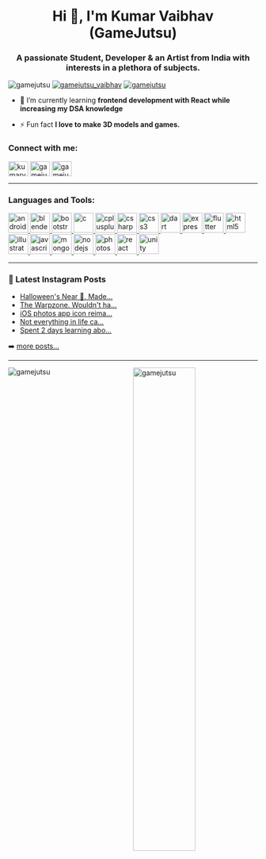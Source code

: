 <h1 align="center">Hi 👋, I'm Kumar Vaibhav (GameJutsu)</h1>
<h3 align="center">A passionate Student, Developer & an Artist from India with interests in a plethora of subjects.</h3>

<p align="left"> <img src="https://komarev.com/ghpvc/?username=gamejutsu&label=Profile%20views&color=0e75b6&style=social" alt="gamejutsu" /> 
<a href="https://instagram.com/gamejutsu_vaibhav" target="blank"><img src="https://img.shields.io/github/followers/gamejutsu?label=Follow&logo=instagram&style=social" alt="gamejutsu_vaibhav" /></a>
<a href="https://github.com/gamejutsu" target="blank"><img src="https://img.shields.io/github/followers/gamejutsu?label=Follow&style=social" alt="gamejutsu" /></a>
</p>

- 🌱 I’m currently learning **frontend development with React while increasing my DSA knowledge**

- ⚡ Fun fact **I love to make 3D models and games.**

<h3 align="left">Connect with me:</h3>
<p align="left">
<a href="https://twitter.com/kumarvaibhav777" target="blank"><img align="center" src="https://cdn.jsdelivr.net/npm/simple-icons@3.0.1/icons/twitter.svg" alt="kumarvaibhav777" height="30" width="40" /></a>
<a href="https://instagram.com/gamejutsu_vaibhav" target="blank"><img align="center" src="https://cdn.jsdelivr.net/npm/simple-icons@3.0.1/icons/instagram.svg" alt="gamejutsu_vaibhav" height="30" width="40" /></a>
<a href="https://www.codechef.com/users/gamejutsu" target="blank"><img align="center" src="https://cdn.jsdelivr.net/npm/simple-icons@3.1.0/icons/codechef.svg" alt="gamejutsu" height="30" width="40" /></a>
</p>

---
<h3 align="left">Languages and Tools:</h3>
<p align="left"> <a href="https://developer.android.com" target="_blank"> <img src="https://devicons.github.io/devicon/devicon.git/icons/android/android-original-wordmark.svg" alt="android" width="40" height="40"/> </a> <a href="https://www.blender.org/" target="_blank"> <img src="https://download.blender.org/branding/community/blender_community_badge_white.svg" alt="blender" width="40" height="40"/> </a> <a href="https://getbootstrap.com" target="_blank"> <img src="https://devicons.github.io/devicon/devicon.git/icons/bootstrap/bootstrap-plain.svg" alt="bootstrap" width="40" height="40"/> </a> <a href="https://www.cprogramming.com/" target="_blank"> <img src="https://devicons.github.io/devicon/devicon.git/icons/c/c-original.svg" alt="c" width="40" height="40"/> </a> <a href="https://www.w3schools.com/cpp/" target="_blank"> <img src="https://devicons.github.io/devicon/devicon.git/icons/cplusplus/cplusplus-original.svg" alt="cplusplus" width="40" height="40"/> </a> <a href="https://www.w3schools.com/cs/" target="_blank"> <img src="https://devicons.github.io/devicon/devicon.git/icons/csharp/csharp-original.svg" alt="csharp" width="40" height="40"/> </a> <a href="https://www.w3schools.com/css/" target="_blank"> <img src="https://devicons.github.io/devicon/devicon.git/icons/css3/css3-original-wordmark.svg" alt="css3" width="40" height="40"/> </a> <a href="https://dart.dev" target="_blank"> <img src="https://www.vectorlogo.zone/logos/dartlang/dartlang-icon.svg" alt="dart" width="40" height="40"/> </a> <a href="https://expressjs.com" target="_blank"> <img src="https://devicons.github.io/devicon/devicon.git/icons/express/express-original-wordmark.svg" alt="express" width="40" height="40"/> </a> <a href="https://flutter.dev" target="_blank"> <img src="https://www.vectorlogo.zone/logos/flutterio/flutterio-icon.svg" alt="flutter" width="40" height="40"/> </a> <a href="https://www.w3.org/html/" target="_blank"> <img src="https://devicons.github.io/devicon/devicon.git/icons/html5/html5-original-wordmark.svg" alt="html5" width="40" height="40"/> </a> <a href="https://www.adobe.com/in/products/illustrator.html" target="_blank"> <img src="https://www.vectorlogo.zone/logos/adobe_illustrator/adobe_illustrator-icon.svg" alt="illustrator" width="40" height="40"/> </a> <a href="https://developer.mozilla.org/en-US/docs/Web/JavaScript" target="_blank"> <img src="https://devicons.github.io/devicon/devicon.git/icons/javascript/javascript-original.svg" alt="javascript" width="40" height="40"/> </a> <a href="https://www.mongodb.com/" target="_blank"> <img src="https://devicons.github.io/devicon/devicon.git/icons/mongodb/mongodb-original-wordmark.svg" alt="mongodb" width="40" height="40"/> </a> <a href="https://nodejs.org" target="_blank"> <img src="https://devicons.github.io/devicon/devicon.git/icons/nodejs/nodejs-original-wordmark.svg" alt="nodejs" width="40" height="40"/> </a> <a href="https://www.photoshop.com/en" target="_blank"> <img src="https://devicons.github.io/devicon/devicon.git/icons/photoshop/photoshop-plain.svg" alt="photoshop" width="40" height="40"/> </a> <a href="https://reactjs.org/" target="_blank"> <img src="https://devicons.github.io/devicon/devicon.git/icons/react/react-original-wordmark.svg" alt="react" width="40" height="40"/> </a> <a href="https://unity.com/" target="_blank"> <img src="https://www.vectorlogo.zone/logos/unity3d/unity3d-icon.svg" alt="unity" width="40" height="40"/> </a> </p>

---

### 📕 Latest Instagram Posts

<!-- BLOG-POST-LIST:START -->
- [Halloween's Near 🎃. Made...](https://scontent-lga3-1.cdninstagram.com/v/t51.2885-15/e35/122912283_350904529345185_7530294700959565672_n.jpg?_nc_ht=scontent-lga3-1.cdninstagram.com&_nc_cat=109&_nc_ohc=z1QJlSrm004AX8G04kN&se=7&tp=1&oh=b521e82a5b2e3e4bf00b0eba54455e3f&oe=5FE6C63E&ig_cache_key=MjQyOTU1MTIzMjM2MjEzNDc3MA%3D%3D.2)
- [The Warpzone. Wouldn't ha...](https://scontent-lga3-1.cdninstagram.com/v/t51.2885-15/e35/s480x480/122585215_944446472748148_6810096364875061366_n.jpg?_nc_ht=scontent-lga3-1.cdninstagram.com&_nc_cat=104&_nc_ohc=roaG51hI2YgAX_3BIqu&tp=1&oh=3694f73fd9a87d5f2f7452bd027b0bef&oe=5FE4C5FD&ig_cache_key=MjQyODY4OTA5Nzg3MjQ3NjA0MA%3D%3D.2)
- [iOS photos app icon reima...](https://scontent-lga3-1.cdninstagram.com/v/t51.2885-15/e35/122494444_458825685092727_2055957707623910347_n.jpg?_nc_ht=scontent-lga3-1.cdninstagram.com&_nc_cat=103&_nc_ohc=pOI5wCOMyjsAX8NTiLM&se=7&tp=1&oh=434cd910e817990b53a4e3b71cbfb520&oe=5FE4A2A5&ig_cache_key=MjQyNzE0NjYxMDk5MzM3ODgzMA%3D%3D.2)
- [Not everything in life ca...](https://scontent-lga3-1.cdninstagram.com/v/t50.2886-16/121518350_345129719920587_3439485632160590505_n.mp4?efg=eyJ2ZW5jb2RlX3RhZyI6InZ0c192b2RfdXJsZ2VuLjcyMC5mZWVkLmRlZmF1bHQifQ&_nc_ht=scontent-lga3-1.cdninstagram.com&_nc_cat=103&_nc_ohc=JD8yYA5f_1wAX9hshID&vs=17844531920430470_1313943201&_nc_vs=HBkcFQAYJEdBNDVQZ2ZMZDF2RzVEa0JBS25xLVpMMWdic3Zia1lMQUFBRhUAAsgBACgAGAAbAYgHdXNlX29pbAEwFQAAJoztqoW74LI%2FFQIoAkMzLBdAMAAAAAAAABgSZGFzaF9iYXNlbGluZV8xX3YxEQB16gcA&_nc_rid=d089e612fb&oe=5FBE895D&oh=e8fa771336c210a89cf533d578897abd)
- [Spent 2 days learning abo...](https://scontent-lga3-1.cdninstagram.com/v/t51.2885-15/e35/121598511_906020526592580_327937099981270786_n.jpg?_nc_ht=scontent-lga3-1.cdninstagram.com&_nc_cat=108&_nc_ohc=5udz5hQ0rnkAX9-M53w&se=7&tp=1&oh=f094fdf6f4b4a1c1e6eb4ce0bb845e7a&oe=5FE6B456&ig_cache_key=MjQxOTMyMzM2Nzg2NzA4NjA1Mg%3D%3D.2)
<!-- BLOG-POST-LIST:END -->

➡️ [more posts...](https://www.instagram.com/gamejutsu_vaibhav/)

---

<p><img align="left" src="https://github-readme-stats.vercel.app/api/top-langs?username=gamejutsu&show_icons=true&locale=en&layout=compact" alt="gamejutsu" /><img align="right" width="50%" src="https://github-readme-stats.vercel.app/api?username=gamejutsu&show_icons=true&locale=en&count_private=true" alt="gamejutsu" /></p>